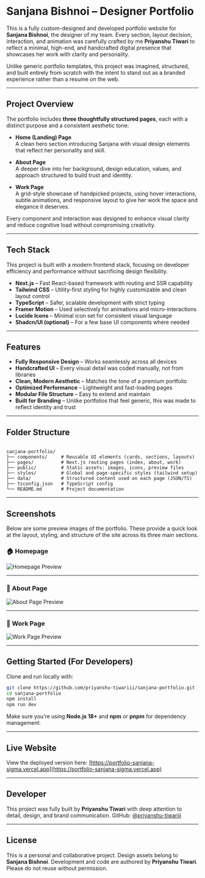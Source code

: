 
# Sanjana Bishnoi – Designer Portfolio

This is a fully custom-designed and developed portfolio website for **Sanjana Bishnoi**, the designer of my team. Every section, layout decision, interaction, and animation was carefully crafted by me **Priyanshu Tiwari** to reflect a minimal, high-end, and handcrafted digital presence that showcases her work with clarity and personality.

Unlike generic portfolio templates, this project was imagined, structured, and built entirely from scratch with the intent to stand out as a branded experience rather than a resume on the web.

---

## Project Overview

The portfolio includes **three thoughtfully structured pages**, each with a distinct purpose and a consistent aesthetic tone:

- **Home (Landing) Page**  
  A clean hero section introducing Sanjana with visual design elements that reflect her personality and skill.

- **About Page**  
  A deeper dive into her background, design education, values, and approach structured to build trust and identity.

- **Work Page**  
  A grid-style showcase of handpicked projects, using hover interactions, subtle animations, and responsive layout to give her work the space and elegance it deserves.

Every component and interaction was designed to enhance visual clarity and reduce cognitive load without compromising creativity.

---

## Tech Stack

This project is built with a modern frontend stack, focusing on developer efficiency and performance without sacrificing design flexibility.

- **Next.js** – Fast React-based framework with routing and SSR capability
- **Tailwind CSS** – Utility-first styling for highly customizable and clean layout control
- **TypeScript** – Safer, scalable development with strict typing
- **Framer Motion** – Used selectively for animations and micro-interactions
- **Lucide Icons** – Minimal icon set for consistent visual language
- **Shadcn/UI (optional)** – For a few base UI components where needed

---

## Features

- **Fully Responsive Design** – Works seamlessly across all devices
- **Handcrafted UI** – Every visual detail was coded manually, not from libraries
- **Clean, Modern Aesthetic** – Matches the tone of a premium portfolio
- **Optimized Performance** – Lightweight and fast-loading pages
- **Modular File Structure** – Easy to extend and maintain
- **Built for Branding** – Unlike portfolios that feel generic, this was made to reflect identity and trust

---

## Folder Structure

```

sanjana-portfolio/
├── components/     # Reusable UI elements (cards, sections, layouts)
├── pages/          # Next.js routing pages (index, about, work)
├── public/         # Static assets: images, icons, preview files
├── styles/         # Global and page-specific styles (tailwind setup)
├── data/           # Structured content used on each page (JSON/TS)
├── tsconfig.json   # TypeScript config
└── README.md       # Project documentation

````

---
## Screenshots

Below are some preview images of the portfolio. These provide a quick look at the layout, styling, and structure of the site across its three main sections.

### 🏠 Homepage
![Homepage Preview](./public/Screenshot%202025-07-05%20233635.png)

---

### 👤 About Page
![About Page Preview](./public/Screenshot%202025-07-05%20233726.png)

---

### 🎨 Work Page
![Work Page Preview](./public/Screenshot%202025-07-05%20233740.png)

---

## Getting Started (For Developers)

Clone and run locally with:

```bash
git clone https://github.com/priyanshu-tiwariii/sanjana-portfolio.git
cd sanjana-portfolio
npm install
npm run dev
```

Make sure you’re using **Node.js 18+** and **npm** or **pnpm** for dependency management.

---

## Live Website

View the deployed version here:
[https://portfolio-sanjana-sigma.vercel.app](https://portfolio-sanjana-sigma.vercel.app)

---

## Developer

This project was fully built by **Priyanshu Tiwari** with deep attention to detail, design, and brand communication.
GitHub: [@priyanshu-tiwariii](https://github.com/priyanshu-tiwariii)

---

## License

This is a personal and collaborative project.
Design assets belong to **Sanjana Bishnoi**.
Development and code are authored by **Priyanshu Tiwari**.
Please do not reuse without permission.

